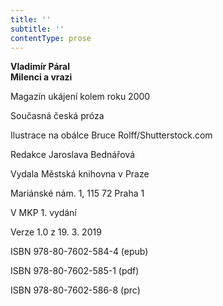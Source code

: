 ```yaml
---
title: ''
subtitle: ''
contentType: prose
---
```


**Vladimír Páral  
Milenci a vrazi**

Magazín ukájení kolem roku 2000

  

Současná česká próza

  

Ilustrace na obálce Bruce Rolff/Shutterstock.com

  

Redakce Jaroslava Bednářová

  

Vydala Městská knihovna v Praze

  

Mariánské nám. 1, 115 72 Praha 1

  

V MKP 1. vydání

  

Verze 1.0 z 19. 3. 2019

  

ISBN 978-80-7602-584-4 (epub)

  

ISBN 978-80-7602-585-1 (pdf)

  

ISBN 978-80-7602-586-8 (prc)
